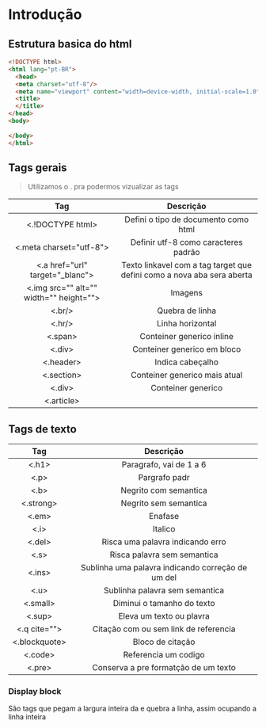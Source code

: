 # Introdução

## Estrutura basica do html

~~~html
<!DOCTYPE html>
<html lang="pt-BR">
  <head>
  <meta charset="utf-8"/>
  <meta name="viewport" content="width=device-width, initial-scale=1.0">
  <title>
  </title>
</head>
<body>
  
</body>
</html>
~~~

## Tags gerais

>Utilizamos o . pra podermos vizualizar as tags

Tag      | Descrição
:--------: | :------:
<.!DOCTYPE html>| Defini o tipo de documento como html
<.meta charset="utf-8"> | Definir utf-8 como caracteres padrão
<.a href="url" target="_blanc"> | Texto linkavel com a tag target que defini como a nova aba sera aberta
<.img src="" alt="" width="" height=""> | Imagens 
<.br/> | Quebra de linha
<.hr/> | Linha horizontal 
<.span> | Conteiner generico inline
<.div> | Conteiner generico em bloco
<.header> | Indica cabeçalho
<.section> | Conteiner generico mais atual
<.div> | Conteiner generico
<.article> |


## Tags de texto

Tag      | Descrição
:--------: | :------:
<.h1>  | Paragrafo, vai de 1 a 6
<.p>| Pargrafo padr
<.b>| Negrito com semantica
<.strong> | Negrito sem semantica
<.em> | Enafase
<.i> | Italico
<.del> | Risca uma palavra indicando erro
<.s> | Risca palavra sem semantica
<.ins> | Sublinha uma palavra indicando correção de um del
<.u> | Sublinha palavra sem semantica
<.small> | Diminui o tamanho do texto
<.sup> | Eleva um texto ou plavra
<.q cite=""> | Citação com ou sem link de referencia
<.blockquote> | Bloco de citação 
<.code> | Referencia um codigo
<.pre> | Conserva a pre formatção de um texto

### Display block
 São tags que pegam a largura inteira da e quebra a linha, assim ocupando a linha inteira 
